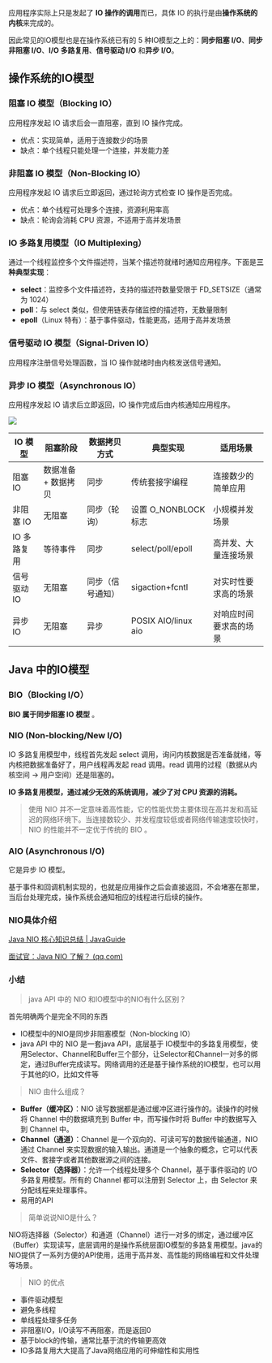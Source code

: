 应用程序实际上只是发起了 **IO 操作的调用**而已，具体 IO 的执行是由**操作系统的内核**来完成的。

因此常见的IO模型也是在操作系统已有的 5 种IO模型之上的：**同步阻塞 I/O**、**同步非阻塞 I/O**、**I/O 多路复用**、**信号驱动 I/O** 和**异步 I/O**。
## 操作系统的IO模型
### 阻塞 IO 模型（Blocking IO）
应用程序发起 IO 请求后会一直阻塞，直到 IO 操作完成。
- 优点：实现简单，适用于连接数少的场景
- 缺点：单个线程只能处理一个连接，并发能力差
### 非阻塞 IO 模型（Non-Blocking IO）
应用程序发起 IO 请求后立即返回，通过轮询方式检查 IO 操作是否完成。
- 优点：单个线程可处理多个连接，资源利用率高
- 缺点：轮询会消耗 CPU 资源，不适用于高并发场景
### IO 多路复用模型（IO Multiplexing）
通过一个线程监控多个文件描述符，当某个描述符就绪时通知应用程序。下面是**三种典型实现**：
- **select**：监控多个文件描述符，支持的描述符数量受限于 FD_SETSIZE（通常为 1024）
- **poll**：与 select 类似，但使用链表存储监控的描述符，无数量限制
- **epoll**（Linux 特有）：基于事件驱动，性能更高，适用于高并发场景

### 信号驱动 IO 模型（Signal-Driven IO）

应用程序注册信号处理函数，当 IO 操作就绪时由内核发送信号通知。
### 异步 IO 模型（Asynchronous IO）
应用程序发起 IO 请求后立即返回，IO 操作完成后由内核通知应用程序。

![](https://awps-assets.meituan.net/mit-x/blog-images-bundle-2016/77752ed5.jpg)

| IO 模型   | 阻塞阶段        | 数据拷贝方式   | 典型实现                | 适用场景        |
| ------- | ----------- | -------- | ------------------- | ----------- |
| 阻塞 IO   | 数据准备 + 数据拷贝 | 同步       | 传统套接字编程             | 连接数少的简单应用   |
| 非阻塞 IO  | 无阻塞         | 同步（轮询）   | 设置 O_NONBLOCK 标志    | 小规模并发场景     |
| IO 多路复用 | 等待事件        | 同步       | select/poll/epoll   | 高并发、大量连接场景  |
| 信号驱动 IO | 无阻塞         | 同步（信号通知） | sigaction+fcntl     | 对实时性要求高的场景  |
| 异步 IO   | 无阻塞         | 异步       | POSIX AIO/linux aio | 对响应时间要求高的场景 |
## Java 中的IO模型
### BIO（Blocking I/O）
**BIO 属于同步阻塞 IO 模型** 。
### NIO (Non-blocking/New I/O)
IO 多路复用模型中，线程首先发起 select 调用，询问内核数据是否准备就绪，等内核把数据准备好了，用户线程再发起 read 调用。read 调用的过程（数据从内核空间 -> 用户空间）还是阻塞的。

**IO 多路复用模型，通过减少无效的系统调用，减少了对 CPU 资源的消耗。**

> 使用 NIO 并不一定意味着高性能，它的性能优势主要体现在高并发和高延迟的网络环境下。当连接数较少、并发程度较低或者网络传输速度较快时，NIO 的性能并不一定优于传统的 BIO 。

### AIO (Asynchronous I/O)
它是异步 IO 模型。

基于事件和回调机制实现的，也就是应用操作之后会直接返回，不会堵塞在那里，当后台处理完成，操作系统会通知相应的线程进行后续的操作。

### NIO具体介绍
[Java NIO 核心知识总结 | JavaGuide](https://javaguide.cn/java/io/nio-basis.html#nio-%E7%AE%80%E4%BB%8B)

[面试官：Java NIO 了解？ (qq.com)](https://mp.weixin.qq.com/s/mZobf-U8OSYQfHfYBEB6KA)
### 小结
> java API 中的 NIO 和IO模型中的NIO有什么区别？

首先明确两个是完全不同的东西
- IO模型中的NIO是同步非阻塞模型（Non-blocking IO）
- java API 中的 NIO 是一套java API，底层基于 IO模型中的多路复用模型，使用Selector、Channel和Buffer三个部分，让Selector和Channel一对多的绑定，通过Buffer完成读写。网络调用的还是基于操作系统的IO模型，也可以用于其他的IO，比如文件等

> NIO 由什么组成？
- **Buffer（缓冲区）**：NIO 读写数据都是通过缓冲区进行操作的。读操作的时候将 Channel 中的数据填充到 Buffer 中，而写操作时将 Buffer 中的数据写入到 Channel 中。
- **Channel（通道）**：Channel 是一个双向的、可读可写的数据传输通道，NIO 通过 Channel 来实现数据的输入输出。通道是一个抽象的概念，它可以代表文件、套接字或者其他数据源之间的连接。
- **Selector（选择器）**：允许一个线程处理多个 Channel，基于事件驱动的 I/O 多路复用模型。所有的 Channel 都可以注册到 Selector 上，由 Selector 来分配线程来处理事件。
- 易用的API

> 简单说说NIO是什么？

NIO将选择器（Selector）和通道（Channel）进行一对多的绑定，通过缓冲区（Buffer）实现读写，底层调用的是操作系统层面IO模型的多路复用模型。java的NIO提供了一系列方便的API使用，适用于高并发、高性能的网络编程和文件处理等场景。

> NIO 的优点
- 事件驱动模型
- 避免多线程
- 单线程处理多任务
- 非阻塞I/O，I/O读写不再阻塞，而是返回0
- 基于block的传输，通常比基于流的传输更高效
- IO多路复用大大提高了Java网络应用的可伸缩性和实用性